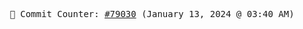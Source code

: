 <p align="center">
    <samp>
        📮 Commit Counter: <a href="https://github.com/Javascript-void0/Javascript-void0/commits/main">#79030</a> (January 13, 2024 @ 03:40 AM)
    </samp>
</p>